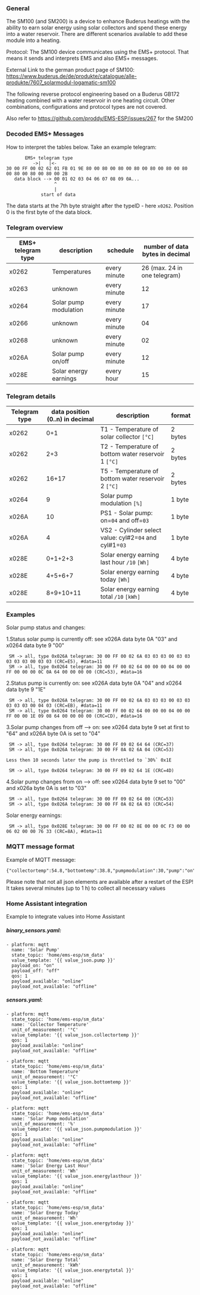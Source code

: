 
### General

The SM100 (and SM200) is a device to enhance Buderus heatings with the ability to earn solar energy using solar collectors and spend these energy into a water reservoir. 
 There are different scenarios available to add these module into a heating. 
 
Protocol: The SM100 device communicates using the EMS+ protocol. That means it sends and interprets EMS and also EMS+ messages. 

External Link to the german product page of SM100: https://www.buderus.de/de/produkte/catalogue/alle-produkte/7607_solarmodul-logamatic-sm100


The following reverse protocol engineering based on a Buderus GB172 heating combined with a water reservoir in one heating circuit. Other combinations, configurations and protocol types are not covered.

Also refer to https://github.com/proddy/EMS-ESP/issues/267 for the SM200
    

### Decoded EMS+ Messages

How to interpret the tables below. Take an example telegram:
```
       EMS+ telegram type
          ->|   |<-
30 00 FF 00 02 62 01 FB 01 9E 80 00 80 00 80 00 80 00 80 00 80 00 80 00 80 00 80 00 80 00 2B
   data block --> 00 01 02 03 04 06 07 08 09 0A...
                  ^
                  | 
             start of data
```

The data starts at the 7th byte straight after the typeID - here `x0262`. Position 0 is the first byte of the data block.


### Telegram overview

| EMS+ telegram type  | description                           | schedule                | number of data bytes in decimal |
| - | - | - | - |
| x0262               | Temperatures                          | every minute            | 26 (max. 24 in one telegram)    |
| x0263               | unknown                               | every minute            | 12                              |
| x0264               | Solar pump modulation                 | every minute            | 17                              |
| x0266               | unknown                               | every minute            | 04                              |
| x0268               | unknown                               | every minute            | 02                              |
| x026A               | Solar pump on/off                     | every minute            | 12                              |
| x028E               | Solar energy earnings                 | every hour              | 15                              |

### Telegram details


| Telegram type       | data position (0..n) in decimal  | description                                 | format   |
| - | - | - | - |
| x0262               | 0+1                              | T1 - Temperature of solar collector `[°C]`       | 2 bytes  |
| x0262               | 2+3                              | T2 - Temperature of bottom water reservoir 1 `[°C]` | 2 bytes  |
| x0262               | 16+17                            | T5 - Temperature of bottom water reservoir 2 `[°C]` | 2 bytes  |
| x0264               | 9                                | Solar pump modulation `[%]`                 | 1 byte   |
| x026A               | 10                               | PS1 - Solar pump: on=`04` and off=`03`          | 1 byte   |
| x026A               | 4                                | VS2 - Cylinder select value: cyl#2=`04` and cyl#1=`03`          | 1 byte   |
| x028E               | 0+1+2+3                          | Solar energy earning last hour `/10` `[Wh]` | 4 byte   |
| x028E               | 4+5+6+7                          | Solar energy earning today `[Wh]`           | 4 byte   |
| x028E               | 8+9+10+11                        | Solar energy earning total `/10` `[kWh]`    | 4 byte   |


### Examples

Solar pump status and changes:

1.Status solar pump is currently off: see x026A data byte 0A "03" and x0264 data byte 9 "00"
```
 SM -> all, type 0x026A telegram: 30 00 FF 00 02 6A 03 03 03 00 03 03 03 03 03 00 03 03 (CRC=E5), #data=11
 SM -> all, type 0x0264 telegram: 30 00 FF 00 02 64 00 00 00 04 00 00 FF 00 00 00 0C 0A 64 00 00 00 00 (CRC=53), #data=16
```

2.Status pump is currently on: see x026A data byte 0A "04" and x0264 data byte 9 "1E"
```
 SM -> all, type 0x026A telegram: 30 00 FF 00 02 6A 03 03 03 00 03 03 03 03 03 00 04 03 (CRC=EB), #data=11
 SM -> all, type 0x0264 telegram: 30 00 FF 00 02 64 00 00 00 04 00 00 FF 00 00 1E 09 08 64 00 00 00 00 (CRC=CD), #data=16
```

3.Solar pump changes from off --> on: see x0264 data byte 9 set at first to "64" and x026A byte 0A is set to "04"
```
 SM -> all, type 0x0264 telegram: 30 00 FF 09 02 64 64 (CRC=37)
 SM -> all, type 0x026A telegram: 30 00 FF 0A 02 6A 04 (CRC=53)

Less then 10 seconds later the pump is throttled to `30%` 0x1E

 SM -> all, type 0x0264 telegram: 30 00 FF 09 02 64 1E (CRC=4D)
```

4.Solar pump changes from on --> off: see x0264 data byte 9 set to "00" and x026a byte 0A is set to "03"
```
 SM -> all, type 0x0264 telegram: 30 00 FF 09 02 64 00 (CRC=53)
 SM -> all, type 0x026A telegram: 30 00 FF 0A 02 6A 03 (CRC=54)
```

Solar energy earnings:
```
 SM -> all, type 0x028E telegram: 30 00 FF 00 02 8E 00 00 0C F3 00 00 06 02 00 00 76 33 (CRC=8A), #data=11
```

### MQTT message format

Example of MQTT message:
```
{"collectortemp":54.8,"bottomtemp":38.8,"pumpmodulation":30,"pump":"on","energylasthour":136.5,"energytoday":447,"energytotal":3029.4}
```
Please note that not all json elements are available after a restart of the ESP! It takes several minutes (up to 1 h) to collect all necessary values

### Home Assistant integration

Example to integrate values into Home Assistant

##### binary_sensors.yaml:
```
- platform: mqtt
  name: 'Solar Pump'
  state_topic: 'home/ems-esp/sm_data'
  value_template: '{{ value_json.pump }}'
  payload_on: "on"
  payload_off: "off"
  qos: 1
  payload_available: "online"
  payload_not_available: "offline"

```

##### sensors.yaml:
```
- platform: mqtt
  state_topic: 'home/ems-esp/sm_data'
  name: 'Collector Temperature'
  unit_of_measurement: '°C'
  value_template: '{{ value_json.collectortemp }}'
  qos: 1
  payload_available: "online"
  payload_not_available: "offline"

- platform: mqtt
  state_topic: 'home/ems-esp/sm_data'
  name: 'Bottom Temperature'
  unit_of_measurement: '°C'
  value_template: '{{ value_json.bottomtemp }}'
  qos: 1
  payload_available: "online"
  payload_not_available: "offline"

- platform: mqtt
  state_topic: 'home/ems-esp/sm_data'
  name: 'Solar Pump modulation'
  unit_of_measurement: '%'
  value_template: '{{ value_json.pumpmodulation }}'
  qos: 1
  payload_available: "online"
  payload_not_available: "offline"

- platform: mqtt
  state_topic: 'home/ems-esp/sm_data'
  name: 'Solar Energy Last Hour'
  unit_of_measurement: 'Wh'
  value_template: '{{ value_json.energylasthour }}'
  qos: 1
  payload_available: "online"
  payload_not_available: "offline"

- platform: mqtt
  state_topic: 'home/ems-esp/sm_data'
  name: 'Solar Energy Today'
  unit_of_measurement: 'Wh'
  value_template: '{{ value_json.energytoday }}'
  qos: 1
  payload_available: "online"
  payload_not_available: "offline"

- platform: mqtt
  state_topic: 'home/ems-esp/sm_data'
  name: 'Solar Energy Total'
  unit_of_measurement: 'kWh'
  value_template: '{{ value_json.energytotal }}'
  qos: 1
  payload_available: "online"
  payload_not_available: "offline"

```
